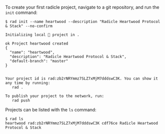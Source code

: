 
To create your first radicle project, navigate to a git repository, and run
the `init` command:

```
$ rad init --name heartwood --description "Radicle Heartwood Protocol & Stack" --no-confirm

Initializing local 🌱 project in .

ok Project heartwood created
{
  "name": "heartwood",
  "description": "Radicle Heartwood Protocol & Stack",
  "default-branch": "master"
}


Your project id is rad:zb2rNRYmmz7SLZ7xMjM7dddswC3K. You can show it any time by running:
   rad .

To publish your project to the network, run:
   rad push

```

Projects can be listed with the `ls` command:

```
$ rad ls
heartwood rad:zb2rNRYmmz7SLZ7xMjM7dddswC3K cdf76ce Radicle Heartwood Protocol & Stack
```
